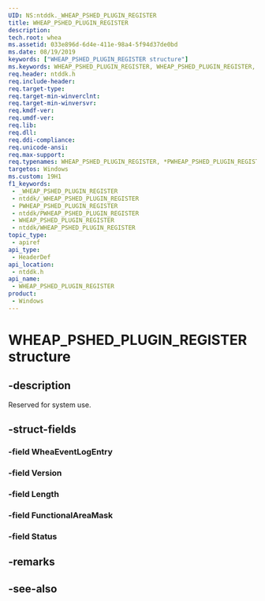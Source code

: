 ```yaml
---
UID: NS:ntddk._WHEAP_PSHED_PLUGIN_REGISTER
title: WHEAP_PSHED_PLUGIN_REGISTER
description: 
tech.root: whea
ms.assetid: 033e896d-6d4e-411e-98a4-5f94d37de0bd
ms.date: 08/19/2019
keywords: ["WHEAP_PSHED_PLUGIN_REGISTER structure"]
ms.keywords: WHEAP_PSHED_PLUGIN_REGISTER, WHEAP_PSHED_PLUGIN_REGISTER, *PWHEAP_PSHED_PLUGIN_REGISTER,
req.header: ntddk.h
req.include-header: 
req.target-type: 
req.target-min-winverclnt: 
req.target-min-winversvr: 
req.kmdf-ver: 
req.umdf-ver: 
req.lib: 
req.dll: 
req.ddi-compliance: 
req.unicode-ansi: 
req.max-support: 
req.typenames: WHEAP_PSHED_PLUGIN_REGISTER, *PWHEAP_PSHED_PLUGIN_REGISTER
targetos: Windows
ms.custom: 19H1
f1_keywords:
 - _WHEAP_PSHED_PLUGIN_REGISTER
 - ntddk/_WHEAP_PSHED_PLUGIN_REGISTER
 - PWHEAP_PSHED_PLUGIN_REGISTER
 - ntddk/PWHEAP_PSHED_PLUGIN_REGISTER
 - WHEAP_PSHED_PLUGIN_REGISTER
 - ntddk/WHEAP_PSHED_PLUGIN_REGISTER
topic_type:
 - apiref
api_type:
 - HeaderDef
api_location:
 - ntddk.h
api_name:
 - WHEAP_PSHED_PLUGIN_REGISTER
product:
 - Windows
---
```


# WHEAP_PSHED_PLUGIN_REGISTER structure


## -description

Reserved for system use.

## -struct-fields

### -field WheaEventLogEntry

### -field Version

### -field Length

### -field FunctionalAreaMask

### -field Status

## -remarks

## -see-also

